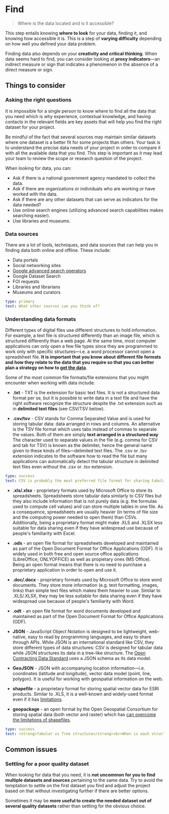 # Find
> Where is the data located and is it accessible?

This step entails knowing **where to look** for your data, finding it, and knowing how accessible it is. This is a step of **varying difficulty** depending on how well you defined your data problem.

Finding data also depends on your **creativity and critical thinking**. When data seems hard to find, you can consider looking at **proxy indicators**—an indirect measure or sign that indicates a phenomenon in the absence of a direct measure or sign.

## Things to consider
### Asking the right questions
It is impossible for a single person to know where to find all the data that you need which is why experience, contextual knowledge, and having contacts in the relevant fields are key assets that will help you find the right dataset for your project. 

Be mindful of the fact that several sources may maintain similar datasets where one dataset is a better fit for some projects than others. Your task is to understand the precise data needs of your project in order to compare it with all the available data that you find. This step is important as it may lead your team to review the scope or research question of the project.


When looking for data, you can:
- Ask if there is a national government agency mandated to collect the data.
- Ask if there are organizations or individuals who are working or have worked with the data.
- Ask if there are any other datasets that can serve as indicators for the data needed?
- Use online search engines (utilizing advanced search capabilities makes searching easier).
- Use libraries and museums.


### Data sources
There are a lot of tools, techniques, and data sources that can help you in finding data both online and offline. These include:
- Data portals
- Social networking sites
- [Google advanced search operators](https://developers.google.com/search/docs/advanced/debug/search-operators/overview)
- Google Dataset Search 
- FOI requests
- Libraries and librarians
- Museums and curators

```yaml remark
type: primary
text: What other sources can you think of?
```

### Understanding data formats
Different types of digital files use different structures to hold information. For example, a text file is structured differently than an image file, which is structured differently than a web page. At the same time, most computer applications can only open a few file types since they are programmed to work only with specific structures—i.e. a word processor cannot open a spreadsheet file. **It is important that you know about different file formats and how they relate to the data that you require so that you can better plan a strategy on how to [get the data](get.html)**.

Some of the most common file formats/file extensions that you might encounter when working with data include:
- **.txt** - TXT is the extension for basic text files. It is not a structured data format per se, but it is possible to write data in a text file and have the right software recognize the structure despite the .txt extension such as in **delimited text files** (see CSV/TSV below).

- **.csv/tsv** - CSV stands for Comma Separated Value and is used for storing tabular data: data arranged in rows and columns. An alternative is the TSV file format which uses tabs instead of commas to separate the values. Both of them are simply **text arranged in a structured way** The character used to separate values in the file (e.g. comma for CSV and tab for TSV) is known as the delimiter, hence the general name given to these kinds of files—delimited text files. The .csv or .tsv extension indicates to the software how to read the file but many applications can automatically detect the tabular structure in delimited text files even without the .csv or .tsv extension.

```yaml remark
type: success
text: CSV is probably the most preferred file format for sharing tabular data.  It is an open standard which means that you don't need proprietary or specialized software to open it.
```

- **.xls/.xlsx** - proprietary formats used by Microsoft Office to store its spreadsheets. Spreadsheets store tabular data similarly to CSV files but they also include information that is not purely data (e.g. the formulas used to compute cell values) and can store multiple tables in one file. As a consequence, spreadsheets are usually heavier (in terms of file size and the computing power needed to open them) than CSVs. Additionally, being a proprietary format might make .XLS and .XLSX less suitable for data sharing even if they have widespread use because of people's familiarity with Excel.

- **.ods** - an open file format for spreadsheets developed and maintained as part of the Open Document Format for Office Applications (ODF). It is widely used in both free and open source office applications (LibreOffice, ONLYOFFICE) as well as propietary ones (MS Office). Being an open format means that there is no need to purchase a proprietary application in order to open and use it.

- **.doc/.docx** - proprietary formats used by Microsoft Office to store word documents. They store more information (e.g. text formatting, images, links) than simple text files which makes them heavier to use. Similar to .XLS/.XLSX, they may be less suitable for data sharing even if they have widespread use because of people's familiarity with Word.

- **.odt** - an open file format for word documents developed and maintained as part of the Open Document Format for Office Applications (ODF).

- **JSON** - JavaScript Object Notation is designed to be lightweight, web-native, easy to read by programming languages, and easy to share through APIs. While JSON is an international standard like CSV, they store different types of data structures: CSV is designed for tabular data while JSON structures its data in a tree-like structure. The [Open Contracting Data Standard](https://standard.open-contracting.org/latest/en/) uses a JSON schema as its data model. 

- **GeoJSON** - JSON with accompanying location information—i.e. coordinates (latitude and longitude), vector data model (point, line, polygon). It is useful for working with geospatial information on the web.

- **shapefile** - a proprietary format for storing spatial vector data for ESRI products. Similar to .XLS, it is a well-known and widely-used format even if it has [limitations](https://bnhr.xyz/2018/12/12/i-choose-geopackage.html).

- **geopackage** - an open format by the Open Geospatial Consortium for storing spatial data (both vector and raster) which has [can overcome the limitations of shapefiles](https://bnhr.xyz/2018/12/12/i-choose-geopackage.html).

```yaml remark
type: success
text: <strong>Tabular vs Tree structure</strong><br>When is each structure most appropriate? As a new data practitioner, the easiest data to deal with would be those that are stored in tabular format. This means that you know in advance how many columns/fields your dataset should have and that all data fit into these columns neatly.<br><br>But what if you can’t predict some part of your data? Take a list of public procurement bids. You may want to include, at minimum, the project name, the approved budget of contract, the procuring entity, the bid amount, and the bidders. But some projecs will have 2 bidders and others may have 30. To store this in a tabular format, you would have to compromise the quality or structure of your dataset&#58;<ul><li>Either you store all bidders in one column, which will make analysis harder</li><li>Or you add a lot of columns/fields in order to write one bidder per column and hope that the number of bidders will never go over the number of columns you set. You may end up with a dataset full of empty values/cells and a cumbersome amount of columns (which may or may not be needed).</li></ul>This is when a format like JSON that has a tree structure might be the better option. The tree format can associate an arbitrary number of values to each node/field. If the number of bidders from your first project differs from your second one, this will just change the number of branches linked to each node/field and not the number of nodes/fields in the data. <br><br>Beyond their differences, <strong>both CSV and JSON are international open standards that are widely adopted, designed to be readable by humans without a need for software, and should be preferred over their closed alternatives</strong>.
```

## Common issues

### Settling for a poor quality dataset
When looking for data that you need, it is **not uncommon for you to find multiple datasets and sources** pertaining to the same data. Try to avoid the temptation to settle on the first dataset you find and adjust the project based on that without investigating further if there are better options. 

Sometimes it may be **more useful to create the needed dataset out of several quality datasets** rather than settling for the obvious choice. 
